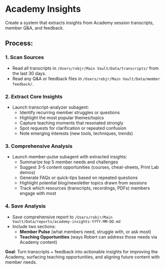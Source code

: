 # Academy Insights

Create a system that extracts insights from Academy session transcripts, member Q&A, and feedback.

## Process:

### 1. Scan Sources
- Read all transcripts in `/Users/robjr/Main Vault/Data/transcripts/` from the last 30 days.
- Read any Q&A or feedback files in `/Users/robjr/Main Vault/Data/member feedback/`.

### 2. Extract Core Insights
- Launch transcript-analyzer subagent:
  - Identify recurring member struggles or questions
  - Highlight the most popular themes/topics
  - Capture teaching moments that resonated strongly
  - Spot requests for clarification or repeated confusion
  - Note emerging interests (new tools, techniques, trends)

### 3. Comprehensive Analysis
- Launch member-pulse subagent with extracted insights:
  - Summarize top 5 member needs and challenges
  - Suggest 3–5 content opportunities (courses, cheat-sheets, Print Lab demos)
  - Generate FAQs or quick-tips based on repeated questions
  - Highlight potential blog/newsletter topics drawn from sessions
  - Track which resources (transcripts, recordings, PDFs) members engage with most

### 4. Save Analysis
- Save comprehensive report to `/Users/robjr/Main Vault/Data/reports/academy-insights-YYYY-MM-DD.md`
- Include two sections:
  - **Member Pulse** (what members need, struggle with, or ask most)
  - **Teaching Opportunities** (ways Robert can address those needs via Academy content)

**Goal**: Turn transcripts + feedback into actionable insights for improving the Academy, surfacing teaching opportunities, and aligning future content with member needs.